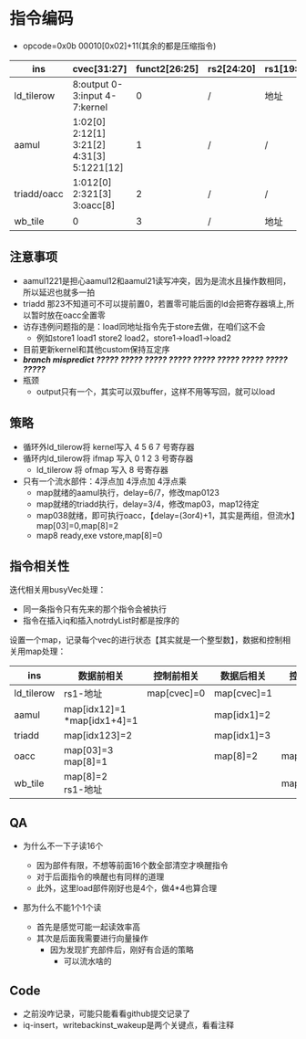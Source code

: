 # 指令编码

* opcode=0x0b 00010[0x02]+11(其余的都是压缩指令)

| ins         | cvec[31:27]                                | funct2[26:25] | rs2[24:20] | rs1[19:15] | funct3[14:12] | rd[11:7] |
| ----------- | ------------------------------------------ | ------------- | ---------- | ---------- | ------------- | -------- |
| ld_tilerow  | 8:output 0-3:input 4-7:kernel              | 0             | /          | 地址       | 010           | /        |
| aamul       | 1:02[0] 2:12[1] 3:21[2] 4:31[3] 5:1221[12] | 1             | /          | /          | 000           | /        |
| triadd/oacc | 1:012[0] 2:321[3] 3:oacc[8]                | 2             | /          | /          | 000           | /        |
| wb_tile     | 0                                          | 3             | /          | 地址       | 010           | /        |

## 注意事项

* aamul1221是担心aamul12和aamul21读写冲突，因为是流水且操作数相同，所以延迟也就多一拍
* triadd 那23不知道可不可以提前置0，若置零可能后面的ld会把寄存器填上,所以暂时放在oacc全置零
* 访存违例问题指的是：load同地址指令先于store去做，在咱们这不会
  * 例如store1 load1 store2 load2，store1->load1->load2
* 目前更新kernel和其他custom保持互定序
* ***branch mispredict ????? ????? ????? ????? ????? ????? ????? ????? ?????***
* 瓶颈
  * output只有一个，其实可以双buffer，这样不用等写回，就可以load

## 策略

* 循环外ld_tilerow将 kernel写入 4 5 6 7 号寄存器
* 循环内ld_tilerow将 ifmap 写入 0 1 2 3 号寄存器
  * ld_tilerow   将 ofmap 写入     8	  号寄存器
* 只有一个流水部件：4浮点加 4浮点加 4浮点乘
  * map就绪的aamul执行，delay=6/7，修改map0123
  * map就绪的triadd执行，delay=3/4，修改map03，map12待定
  * map038就绪，即可执行oacc，【delay=(3or4)+1，其实是两组，但流水】map[03]=0,map[8]=2
  * map8 ready,exe vstore,map[8]=0

## 指令相关性

迭代相关用busyVec处理：

* 同一条指令只有先来的那个指令会被执行
* 指令在插入iq和插入notrdyList时都是按序的

设置一个map，记录每个vec的进行状态【其实就是一个整型数】，数据和控制相关用map处理：

| ins        | 数据前相关                       | 控制前相关 | 数据后相关 | 控制后相关          |
| ---------- | -------------------------------- | ---------- | ---------- | ------------------- |
| ld_tilerow | rs1-地址                         | map[cvec]=0  | map[cvec]=1  |                     |
| aamul      | map[idx12]=1<br />*map[idx1+4]=1 |            | map[idx1]=2  |                     |
| triadd     | map[idx123]=2                    |            | map[idx1]=3 |                     |
| oacc       | map[03]=3<br />map[8]=1          |            | map[8]=2   | map[0123]=0         |
| wb_tile    | map[8]=2<br />rs1-地址           |            |            | map[8]=0            |

## QA

* 为什么不一下子读16个

  * 因为部件有限，不想等前面16个数全部清空才唤醒指令
  * 对于后面指令的唤醒也有同样的道理
  * 此外，这里load部件刚好也是4个，做4*4也算合理
* 那为什么不能1个1个读

  * 首先是感觉可能一起读效率高
  * 其次是后面我需要进行向量操作
    * 因为发现扩充部件后，刚好有合适的策略
      * 可以流水啥的

## Code

* 之前没咋记录，可能只能看看github提交记录了
* iq-insert，writebackinst_wakeup是两个关键点，看看注释
